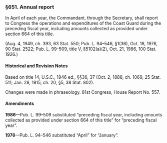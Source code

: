### §651. Annual report ###

In April of each year, the Commandant, through the Secretary, shall report to Congress the operations and expenditures of the Coast Guard during the preceding fiscal year, including amounts collected as provided under section 664 of this title.

(Aug. 4, 1949, ch. 393, 63 Stat. 550; Pub. L. 94–546, §1(36), Oct. 18, 1976, 90 Stat. 2522; Pub. L. 99–509, title V, §5102(a)(2), Oct. 21, 1986, 100 Stat. 1926.)

#### Historical and Revision Notes ####

Based on title 14, U.S.C., 1946 ed., §§36, 37 (Oct. 2, 1888, ch. 1069, 25 Stat. 511; Jan. 28, 1915, ch. 20, §5, 38 Stat. 802).

Changes were made in phraseology. 81st Congress, House Report No. 557.

#### Amendments ####

**1986**—Pub. L. 99–509 substituted “preceding fiscal year, including amounts collected as provided under section 664 of this title” for “preceding fiscal year”.

**1976**—Pub. L. 94–546 substituted “April” for “January”.